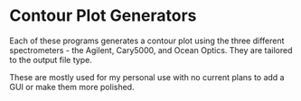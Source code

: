 # Contour Plot Generators

Each of these programs generates a contour plot using the three different spectrometers - the Agilent, Cary5000, and Ocean Optics. They are tailored to the output file type.

These are mostly used for my personal use with no current plans to add a GUI or make them more polished.

